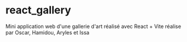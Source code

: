 # react_gallery

Mini application web d'une gallerie d'art réalisé avec React + Vite 
réalise par Oscar, Hamidou, Aryles et Issa
